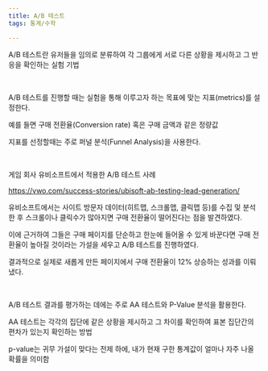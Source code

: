 ```yaml
---
title: A/B 테스트
tags: 통계/수학

---
```


A/B 테스트란 유저들을 임의로 분류하여 각 그룹에게 서로 다른 상황을 제시하고 그 반응을 확인하는 실험 기법

<br>

A/B 테스트를 진행할 때는 실험을 통해 이루고자 하는 목표에 맞는 지표(metrics)를 설정한다. 

예를 들면 구매 전환율(Conversion rate) 혹은 구매 금액과 같은 정량값

지표를 선정할때는 주로 퍼널 분석(Funnel Analysis)을 사용한다.

<br>

게임 회사 유비소프트에서 적용한 A/B 테스트 사례

https://vwo.com/success-stories/ubisoft-ab-testing-lead-generation/

유비소프트에서는 사이트 방문자 데이터(히트맵, 스크롤맵, 클릭맵 등)를 수집 및 분석한 후 스크롤이나 클릭수가 많아지면 구매 전환율이 떨어진다는 점을 발견하였다.

이에 근거하여 그들은 구매 페이지를 단순하고 한눈에 들어올 수 있게 바꾼다면 구매 전환율이 높아질 것이라는 가설을 세우고 A/B 테스트를 진행하였다. 

결과적으로 실제로 새롭게 만든 페이지에서 구매 전환율이 12% 상승하는 성과를 이뤄냈다.

<br>

A/B 테스트 결과를 평가하는 데에는 주로 AA 테스트와 P-Value 분석을 활용한다.

AA 테스트는 각각의 집단에 같은 상황을 제시하고 그 차이를 확인하여 표본 집단간의 편차가 있는지 확인하는 방법

p-value는 귀무 가설이 맞다는 전제 하에, 내가 현재 구한 통계값이 얼마나 자주 나올 확률을 의미함

